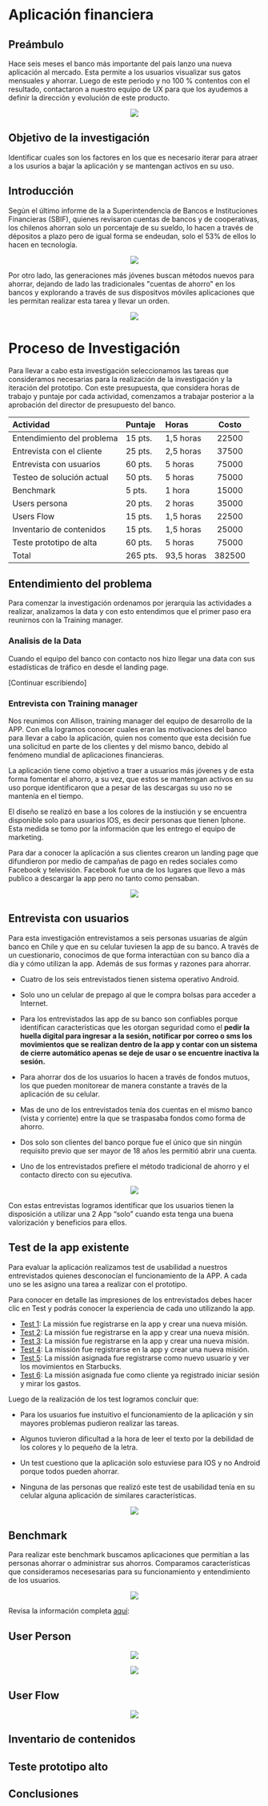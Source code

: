 # Aplicación financiera

## Preámbulo

Hace seis meses el banco más importante del país lanzo una nueva aplicación al mercado. Esta permite a los usuarios visualizar sus gatos mensuales y ahorrar. Luego de este periodo y no 100 % contentos con el resultado, contactaron a nuestro equipo de UX para que los ayudemos a definir la dirección y evolución de este producto. 

<p align="center">
  <img src="https://camo.githubusercontent.com/0afcd9080c9c9ce41c3c08c67005dc5242143980/68747470733a2f2f6c68332e676f6f676c6575736572636f6e74656e742e636f6d2f5779665550757252756f587979655a53635174644c686b3036335a6f7a546f566c756a6f6c6a756c335444774a57354b5a79334f6d5f4c7675422d54423949634732725f424353706f5874584c2d625a6a496547424678516d4c344759454d3251586e516f7671364576697859614f5f5a352d67464d766c6a4d396a79653762566f66656e644d74654249">
</p>

##  Objetivo de la investigación

Identificar cuales son los factores en los que es necesario iterar para atraer a los usurios a bajar la aplicación y se mantengan activos en su uso.

## Introducción

Según el último informe de la a Superintendencia de Bancos e Instituciones Financieras (SBIF), quienes revisaron cuentas de bancos y de cooperativas, los chilenos ahorran solo un porcentaje de su sueldo, lo hacen a través de dépositos a plazo pero de igual forma se endeudan, solo el 53% de ellos lo hacen en tecnología.


<p align="center">
  <img src="https://github.com/ConstanzaGarcia/scl-2018-1-fintech-app/blob/master/assets/img/2.png">
</p>

Por otro lado, las generaciones más jóvenes buscan métodos nuevos para ahorrar, dejando de lado las tradicionales "cuentas de ahorro" en los bancos y explorando a través de sus dispositvos móviles aplicaciones que les permitan realizar esta tarea y llevar un orden.

<p align="center">
  <img src="https://github.com/ConstanzaGarcia/scl-2018-1-fintech-app/blob/master/assets/img/1.png">
</p>


# Proceso de Investigación

Para llevar a cabo esta investigación seleccionamos las tareas que consideramos necesarias para la realización de la investigación y la iteración del prototipo. Con este presupuesta, que considera horas de trabajo y puntaje por cada actividad, comenzamos a trabajar posterior a la aprobación del director de presupuesto del banco.

|Actividad |Puntaje |Horas |Costo |
|:----|:---|:---|:---:|
|Entendimiento del problema|15 pts.| 1,5 horas | 22500|
|Entrevista con el cliente|25 pts. |2,5 horas | 37500|
|Entrevista con usuarios|60 pts. |5 horas | 75000 |
|Testeo de solución actual|50 pts.| 5 horas | 75000| 
|Benchmark |5 pts.| 1 hora |15000 |
|Users persona | 20 pts. | 2 horas| 35000 |
|Users Flow |15 pts. | 1,5 horas | 22500 |
|Inventario de contenidos |15 pts. | 1,5 horas | 25000|
|Teste prototipo de alta |60 pts. | 5 horas | 75000 |
|Total |265 pts.| 93,5 horas | 382500|

## Entendimiento del problema
Para comenzar la investigación ordenamos por jerarquía las actividades a realizar, analizamos la data y con esto entendimos que el primer paso era reunirnos con la Training manager.

### Analisis de la Data 

Cuando el equipo del banco con contacto nos hizo llegar una data con sus estadísticas de tráfico en desde el landing page.


[Continuar escribiendo]
### Entrevista con Training manager 

Nos reunimos con Allison, training manager del equipo de desarrollo de la APP. Con ella logramos conocer cuales eran las motivaciones del banco para llevar a cabo la aplicación, quien nos comento que esta decisión fue una solicitud en parte de los clientes y del mismo banco, debido al fenómeno mundial de aplicaciones financieras. 

La aplicación tiene como objetivo a traer a usuarios más jóvenes y de esta forma fomentar el ahorro, a su vez, que estos se mantengan activos en su uso porque identificaron que a pesar de las descargas su uso no se mantenía en el tiempo. 

El diseño se realizó en base a los colores de la instiución y se encuentra disponible solo para usuarios IOS, es decir personas que tienen Iphone. Esta medida se tomo por la información que les entrego el equipo de marketing. 

Para dar a conocer la aplicación a sus clientes crearon un landing page que difundieron por medio de campañas de pago en redes sociales como Facebook y televisión. Facebook fue una de los lugares que llevo a más publico a descargar la app pero no tanto como pensaban. 

<p align="center">
  <img src="https://github.com/ConstanzaGarcia/scl-2018-1-fintech-app/blob/master/assets/img/trainingmanager.jpeg">
</p>


## Entrevista con usuarios

Para esta investigación entrevistamos a seis personas usuarias de algún banco en Chile y que en su celular tuviesen la app de su banco. A través de un cuestionario, conocimos de que forma interactúan con su banco día a día y cómo utilizan la app. Además de sus formas y razones para ahorrar.

- Cuatro de los seis entrevistados tienen sistema operativo Android.

- Solo uno un celular de prepago al que le compra bolsas para acceder a Internet.

- Para los entrevistados las app de su banco son confiables porque identifican características que les otorgan seguridad como el <b> pedir la huella digital para ingresar a la sesión, notificar por correo o sms los movimientos que se realizan dentro de la app y contar con un sistema de cierre automático apenas se deje de usar o se encuentre inactiva la sesión.</b>

- Para ahorrar dos de los usuarios lo hacen a través de fondos mutuos, los que pueden monitorear de manera constante a través de la aplicación de su celular.

- Mas de uno de los entrevistados tenía dos cuentas en el mismo banco (vista y corriente) entre la que se traspasaba fondos como forma de ahorro.

- Dos solo son clientes del banco porque fue el único que sin ningún requisito previo que ser mayor de 18 años les permitió abrir una cuenta.

- Uno de los entrevistados prefiere el método tradicional de ahorro y el contacto directo con su ejecutiva.


<p align="center">
  <img src="https://github.com/ConstanzaGarcia/scl-2018-1-fintech-app/blob/master/assets/img/insightentrevistadosunos.jpeg">
</p>

Con estas entrevistas logramos identificar que los usuarios tienen la disposición a utilizar una 2 App “solo” cuando esta tenga una buena valorización y beneficios para ellos. 

## Test de la app existente

Para evaluar la aplicación realizamos test de usabilidad a nuestros entrevistados quienes desconocían el funcionamiento de la APP. A cada uno se les asigno una tarea a realizar con el prototipo.

Para conocer en detalle las impresiones de los entrevistados debes hacer clic en Test y podrás conocer la experiencia de cada uno utilizando la app. 

* [Test 1](https://drive.google.com/file/d/1uT9cdasWc6RrAemjXEPp2hpImdhzZCjM/view?usp=sharing): La missión fue registrarse en la app y crear una nueva misión. 
* [Test 2](https://www.useloom.com/share/74be4a4db53947798e0873ec2809fc96):  La missión fue registrarse en la app y crear una nueva misión. 
* [Test 3](https://drive.google.com/file/d/1RZageyxc5eE8NU8tQDqSqXqlA9Kj5XC2/view?usp=sharing):  La missión fue registrarse en la app y crear una nueva misión. 
* [Test 4](https://www.useloom.com/share/1bdaa3cad24644fba3d0fff60ea1785e):  La missión fue registrarse en la app y crear una nueva misión. 
* [Test 5](https://www.useloom.com/share/2bc6c59ebdf64310ac3f12ce5ca5acc6): La missión asignada fue registrarse como nuevo usuario y ver los movimientos en Starbucks.
* [Test 6](https://www.useloom.com/share/503cc5e48cc94e5ea7a3f18544933098): La missión asignada fue como cliente ya registrado iniciar sesión y mirar los gastos.

Luego de la realización de los test logramos concluir que:

- Para los usuarios fue instuitivo el funcionamiento de la aplicación y sin mayores problemas pudieron realizar las tareas.

- Algunos tuvieron dificultad a la hora de leer el texto por la debilidad de los colores y lo pequeño de la letra.

- Un test cuestiono que la aplicación solo estuviese para IOS y no Android porque todos pueden ahorrar.

- Ninguna de las personas que realizó este test de usabilidad tenía en su celular alguna aplicación de similares características.

<p align="center">
  <img src="https://github.com/ConstanzaGarcia/scl-2018-1-fintech-app/blob/master/assets/img/testprototipoexistente.jpeg">
</p>

## Benchmark

Para realizar este benchmark buscamos aplicaciones que permitían a las personas ahorrar o administrar sus ahorros. Comparamos características que consideramos necesesarias para su funcionamiento y entendimiento de los usuarios.

<p align="center">
  <img src="https://github.com/ConstanzaGarcia/scl-2018-1-fintech-app/blob/master/assets/img/benchmark.PNG">

  Revisa la información completa [aquí](https://docs.google.com/presentation/d/1yR22t7NM0Uhq0u42c3VJAj1-uCXuVpLt1ouaP8j7AEE/edit?usp=sharing):
</p>

## User Person
<p align="center">
  <img src="https://github.com/ConstanzaGarcia/scl-2018-1-fintech-app/blob/master/assets/img/usersperson1.PNG">
</p>

<p align="center">
  <img src="https://github.com/ConstanzaGarcia/scl-2018-1-fintech-app/blob/master/assets/img/userperson2.PNG">
</p>


## User Flow

<p align="center">
  <img src="https://github.com/ConstanzaGarcia/scl-2018-1-fintech-app/blob/master/assets/img/User%20Flow.PNG">
</p>

## Inventario de contenidos
## Teste prototipo alto
## Conclusiones
